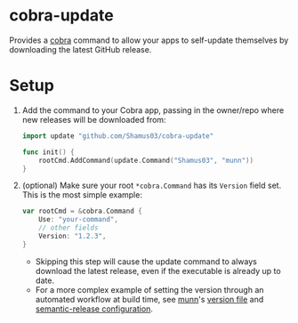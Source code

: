 # cobra-update

Provides a [cobra](https://github.com/spf13/cobra) command to allow your apps to self-update themselves by downloading the latest GitHub release.

# Setup

1. Add the command to your Cobra app, passing in the owner/repo where new releases will be downloaded from:
    ```go
    import update "github.com/Shamus03/cobra-update"

    func init() {
        rootCmd.AddCommand(update.Command("Shamus03", "munn"))
    }
    ```

2. (optional) Make sure your root `*cobra.Command` has its `Version` field set.  This is the most simple example:
    ```go
    var rootCmd = &cobra.Command {
        Use: "your-command",
        // other fields
        Version: "1.2.3",
    }
    ```
    - Skipping this step will cause the update command to always download the latest release, even if the executable is already up to date.
    - For a more complex example of setting the version through an automated workflow at build time, see [munn](https://github.com/Shamus03/munn)'s [version file](https://github.com/Shamus03/munn/blob/master/cmd/munn/version.go) and [semantic-release configuration](https://github.com/Shamus03/munn/blob/master/.releaserc.yml).